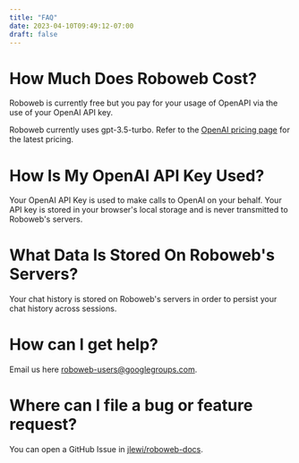```yaml
---
title: "FAQ"
date: 2023-04-10T09:49:12-07:00
draft: false
---
```


# How Much Does Roboweb Cost?

Roboweb is currently free but you pay for your usage of OpenAPI
via the use of your OpenAI API key.

Roboweb currently uses gpt-3.5-turbo. Refer to the [OpenAI pricing page](https://openai.com/pricing/) for the latest pricing.

# How Is My OpenAI API Key Used?

Your OpenAI API Key is used to make calls to OpenAI on your behalf.
Your API key is stored in your browser's local storage and is never
transmitted to Roboweb's servers.

# What Data Is Stored On Roboweb's Servers?

Your chat history is stored on Roboweb's servers in order to persist
your chat history across sessions.

# How can I get help?

Email us here [roboweb-users@googlegroups.com](https://groups.google.com/g/roboweb-users/about).

# Where can I file a bug or feature request?

You can open a GitHub Issue in [jlewi/roboweb-docs](https://github.com/jlewi/roboweb-docs).



